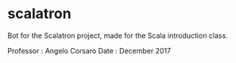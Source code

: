 # scalatron

Bot for the Scalatron project, made for the Scala introduction class.

Professor : Angelo Corsaro
Date : December 2017
